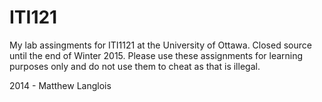 ITI121
======

My lab assingments for ITI1121 at the University of Ottawa. Closed source until the end of Winter 2015. Please use these assignments for learning purposes only and do not use them to cheat as that is illegal.

2014 - Matthew Langlois
